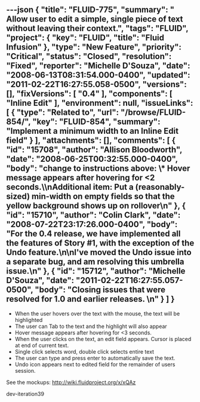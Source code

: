 ---json
{
  "title": "FLUID-775",
  "summary": " Allow user to edit a simple, single piece of text without leaving their context.",
  "tags": "FLUID",
  "project": {
    "key": "FLUID",
    "title": "Fluid Infusion"
  },
  "type": "New Feature",
  "priority": "Critical",
  "status": "Closed",
  "resolution": "Fixed",
  "reporter": "Michelle D'Souza",
  "date": "2008-06-13T08:31:54.000-0400",
  "updated": "2011-02-22T16:27:55.058-0500",
  "versions": [],
  "fixVersions": [
    "0.4"
  ],
  "components": [
    "Inline Edit"
  ],
  "environment": null,
  "issueLinks": [
    {
      "type": "Related to",
      "url": "/browse/FLUID-854/",
      "key": "FLUID-854",
      "summary": "Implement a minimum width to an Inline Edit field"
    }
  ],
  "attachments": [],
  "comments": [
    {
      "id": "15708",
      "author": "Allison Bloodworth",
      "date": "2008-06-25T00:32:55.000-0400",
      "body": "change to instructions above:     \\* Hover message appears after hovering for <2 seconds.\\\nAdditional item: Put a (reasonably-sized) min-width on empty fields so that the yellow background shows up on rollover\n"
    },
    {
      "id": "15710",
      "author": "Colin Clark",
      "date": "2008-07-22T23:17:26.000-0400",
      "body": "For the 0.4 release, we have implemented all the features of Story #1, with the exception of the Undo feature.\n\nI've moved the Undo issue into a separate bug, and am resolving this umbrella issue.\n"
    },
    {
      "id": "15712",
      "author": "Michelle D'Souza",
      "date": "2011-02-22T16:27:55.057-0500",
      "body": "Closing issues that were resolved for 1.0 and earlier releases.&#x20;\n"
    }
  ]
}
---
* &#x20;When the user hovers over the text with the mouse, the text will be highlighted
* The user can Tab to the text and the highlight will also appear
* Hover message appears after hovering for <3 seconds.
* When the user clicks on the text, an edit field appears. Cursor is placed at end of current text.
* Single click selects word, double click selects entire text
* The user can type and press enter to automatically save the text.
* Undo icon appears next to edited field for the remainder of users session.

See the mockups:  	 <http://wiki.fluidproject.org/x/xQAz>&#x20;

dev-iteration39

        